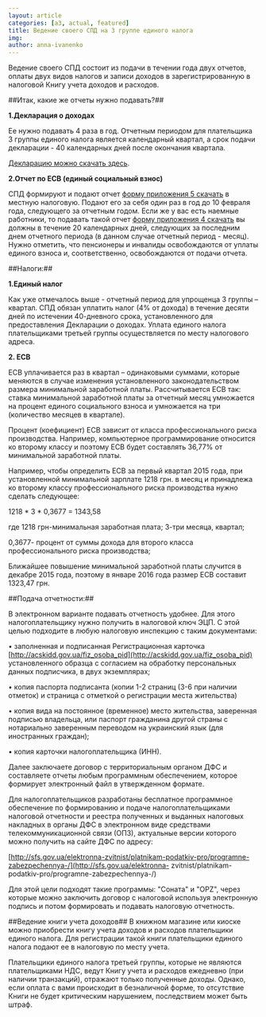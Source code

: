 ```yaml
---
layout: article
categories: [a3, actual, featured]
title: Ведение своего СПД на 3 группе единого налога
img: 
author: anna-ivanenko
--- 
```

Ведение своего СПД состоит из подачи в течении года двух отчетов, оплаты двух видов налогов и записи доходов в 
зарегистрированную в налоговой Книгу учета доходов и расходов.

##Итак, какие же отчеты нужно подавать?##

**1.Декларация о доходах**

Ее нужно подавать 4 раза в год. Отчетным периодом для плательщика 3 группы единого налога является календарный квартал, 
а срок подачи декларации - 40 календарных дней после окончания квартала.

[Декларацию можно скачать здесь](http://itin.com.ua/pdf/f369975n36.doc).

**2.Отчет по ЕСВ (единый социальный взнос)**

СПД формируют и подают  отчет [форму приложения 5 скачать](http://itin.com.ua/pdf/f442135n227.doc) в местную налоговую. Подают его за себя один раз в год до 10
февраля года, следующего за отчетным годом. Если же у вас есть наемные работники, то подавать такой отчет [форму приложения 4 скачать](http://itin.com.ua/pdf/f442135n234.doc) вы должны в течение 20 календарных дней, следующих за последним днем отчетного периода (в данном случае отчетный 
период - месяц). Нужно отметить, что пенсионеры и инвалиды освобождаются от уплаты единого взноса и, соответственно, 
освобождаются от подачи отчета.

##Налоги:##

**1.Единый налог**

Как уже отмечалось выше - отчетный период для упрощенца 3 группы – квартал. СПД обязан уплатить налог (4% от дохода) в 
течение десяти дней по истечении 40-дневного срока, установленного для предоставления Декларации о доходах. Уплата единого 
налога плательщиками третьей группы осуществляется по месту налогового адреса. 


**2. ЕСВ**

ЕСВ уплачивается раз в квартал – одинаковыми суммами, которые меняются в случае изменения установленного законодательством 
размера минимальной заработной платы. Рассчитывается ЕСВ так: ставка минимальной заработной платы за отчетный месяц умножается
на процент единого социального взноса и умножается на три (количество месяцев в квартале). 

Процент (коефициент) ЕСВ  зависит от класса профессионального риска производства. 
Например, компьютерное программирование относится ко второму классу и поэтому ЕСВ будет составлять 36,77% от минимальной
заработной платы.

Например, чтобы определить ЕСВ за первый квартал 2015 года, при установленной минимальной зарплате 1218 грн. в месяц и 
принадлежа ко второму классу профессионального риска производства нужно сделать следующее:

1218 * 3 * 0,3677 = 1343,58

где 1218 грн-минимальная заработная плата;
3-три месяца, квартал;

0,3677- процент от суммы дохода для второго класса профессионального риска производства;

Ближайшее повышение минимальной заработной платы случится в декабре 2015 года, поэтому в январе 2016 года размер ЕСВ 
составит 1323,47 грн.

##Подача отчетности:##

В электронном варианте подавать отчетность удобнее. Для этого налогоплательщику нужно получить в налоговой ключ ЭЦП. 
С этой целью подходите в любую налоговую инспекцию с таким документами:

• заполненная и подписанная Регистрационная карточка [http://acskidd.gov.ua/fiz_osoba_pid](http://acskidd.gov.ua/fiz_osoba_pid) установленного образца с 
согласием на обработку персональных данных подписчика, в двух экземплярах;

• копия паспорта подписанта (копии 1-2 страниц (3-6 при наличии отметок) и страница с отметкой о регистрации места 
жительства)

• копия вида на постоянное (временное) место жительства, заверенная подписью владельца, или паспорт гражданина другой 
страны с нотариально заверенным переводом на украинский язык (для иностранных граждан);

• копия карточки налогоплательщика (ИНН).

Далее заключаете договор с территориальным органом ДФС и составляете отчеты любым программным обеспечением, которое 
формирует электронный файл в утвержденном формате.

Для налогоплательщиков разработаны бесплатное программное обеспечение по формированию и подаче налогоплательщиками 
налоговой отчетности и реестра полученных и выданных налоговых накладных в органы ДФС в электронном виде средствами 
телекоммуникационной связи (ОПЗ), актуальные версии которого можно получить на сайте ДФС по адресу:

[http://sfs.gov.ua/elektronna-zvitnist/platnikam-podatkiv-pro/programne-zabezpechennya-/](http://sfs.gov.ua/elektronna-
zvitnist/platnikam-podatkiv-pro/programne-zabezpechennya-/)

Для этой цели подходят такие программы: "Соната" и "OPZ", через которые можно заключить договор с налоговой используя 
электронную подпись и потом формировать и подавать налоговую отчетность.

##Ведение книги учета доходов##
В книжном магазине или киоске можно приобрести книгу учета доходов и расходов плательщики единого налога. Для регистрации
такой книги плательщики единого налога подают ее в налоговую по месту учета.

Плательщики единого налога третьей группы, которые не являются плательщиками НДС, ведут Книгу учета и расходов ежедневно 
(при наличии транзакций), отражают только полученные доходы. Однако, если оплата с вами происходит в безналичной форме, 
то отсутствие Книги не будет критическим нарушением, последствием может быть штраф.
